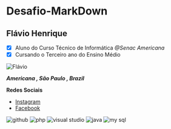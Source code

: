 # Desafio-MarkDown

## Flávio Henrique
- [x] Aluno do Curso Técnico de Informática _@Senac Americana_
- [x] Cursando o Terceiro ano do Ensino Médio 

![Flávio](https://user-images.githubusercontent.com/42159707/62059487-c7e29880-b1f9-11e9-84cf-fc083f8a7644.jpg)

**_Americana , São Paulo , Brazil_** 

**Redes Sociais**
- [Instagram](https://www.instagram.com/flavio_henriquee7/) 
- [Facebook](https://www.facebook.com/flavio.henriqueoliveirasantos)

![github](https://user-images.githubusercontent.com/42096755/61953569-1e976a80-af8d-11e9-8686-59cc046a57b9.png) ![php](https://user-images.githubusercontent.com/42159707/62060185-0e84c280-b1fb-11e9-905b-64862e8959a4.png) ![visual studio](https://user-images.githubusercontent.com/42159707/62060474-8fdc5500-b1fb-11e9-8593-eb3f883cdcee.png) ![java](https://user-images.githubusercontent.com/42159707/62060523-ad112380-b1fb-11e9-8059-70a03e4d3e52.png) ![my sql](https://user-images.githubusercontent.com/42159707/62060800-3294d380-b1fc-11e9-8c01-64dfe2407d3a.png)
